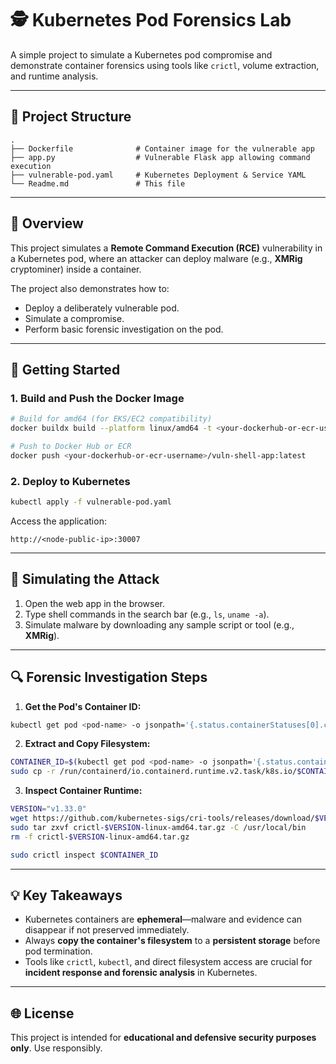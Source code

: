 # 🕵️ Kubernetes Pod Forensics Lab

A simple project to simulate a Kubernetes pod compromise and demonstrate container forensics using tools like `crictl`, volume extraction, and runtime analysis.

---

## 📁 Project Structure

```
.
├── Dockerfile              # Container image for the vulnerable app
├── app.py                  # Vulnerable Flask app allowing command execution
├── vulnerable-pod.yaml     # Kubernetes Deployment & Service YAML
└── Readme.md               # This file
```

---

## 🚀 Overview

This project simulates a **Remote Command Execution (RCE)** vulnerability in a Kubernetes pod, where an attacker can deploy malware (e.g., **XMRig** cryptominer) inside a container.

The project also demonstrates how to:

- Deploy a deliberately vulnerable pod.
- Simulate a compromise.
- Perform basic forensic investigation on the pod.

---

## 🔖 Getting Started

### 1. Build and Push the Docker Image

```bash
# Build for amd64 (for EKS/EC2 compatibility)
docker buildx build --platform linux/amd64 -t <your-dockerhub-or-ecr-username>/vuln-shell-app:latest .

# Push to Docker Hub or ECR
docker push <your-dockerhub-or-ecr-username>/vuln-shell-app:latest
```

### 2. Deploy to Kubernetes

```bash
kubectl apply -f vulnerable-pod.yaml
```

Access the application:
```
http://<node-public-ip>:30007
```

---

## 🔫 Simulating the Attack

1. Open the web app in the browser.
2. Type shell commands in the search bar (e.g., `ls`, `uname -a`).
3. Simulate malware by downloading any sample script or tool (e.g., **XMRig**).

---

## 🔍 Forensic Investigation Steps

1. **Get the Pod's Container ID:**
```bash
kubectl get pod <pod-name> -o jsonpath='{.status.containerStatuses[0].containerID}'
```

2. **Extract and Copy Filesystem:**
```bash
CONTAINER_ID=$(kubectl get pod <pod-name> -o jsonpath='{.status.containerStatuses[0].containerID}' | sed 's/^containerd:\/\///')
sudo cp -r /run/containerd/io.containerd.runtime.v2.task/k8s.io/$CONTAINER_ID/rootfs /home/forensics/<pod-name>-rootfs-$(date +%Y%m%d%H%M%S)
```

3. **Inspect Container Runtime:**
```bash
VERSION="v1.33.0"
wget https://github.com/kubernetes-sigs/cri-tools/releases/download/$VERSION/crictl-$VERSION-linux-amd64.tar.gz
sudo tar zxvf crictl-$VERSION-linux-amd64.tar.gz -C /usr/local/bin
rm -f crictl-$VERSION-linux-amd64.tar.gz

sudo crictl inspect $CONTAINER_ID
```

---

## 💡 Key Takeaways

- Kubernetes containers are **ephemeral**—malware and evidence can disappear if not preserved immediately.
- Always **copy the container's filesystem** to a **persistent storage** before pod termination.
- Tools like `crictl`, `kubectl`, and direct filesystem access are crucial for **incident response and forensic analysis** in Kubernetes.

---

## 🌐 License

This project is intended for **educational and defensive security purposes only**. Use responsibly.

